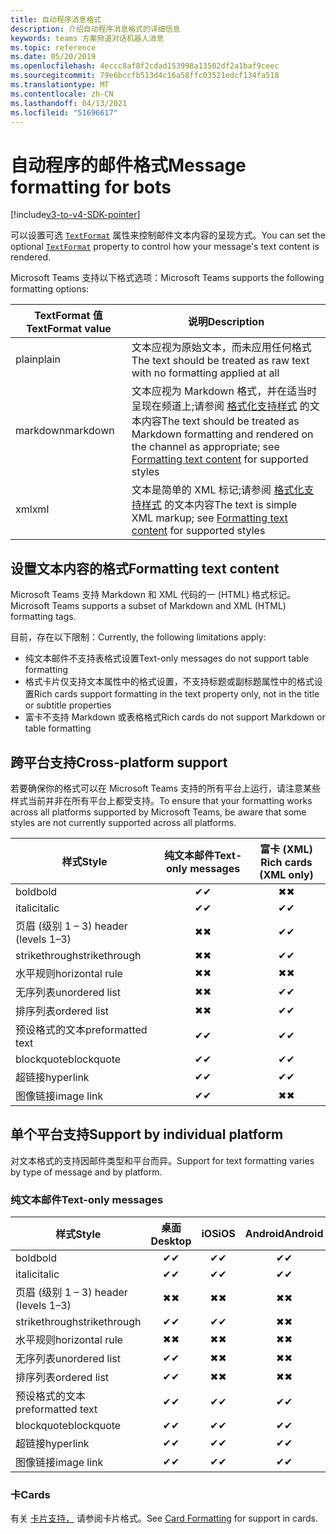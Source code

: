 ```yaml
---
title: 自动程序消息格式
description: 介绍自动程序消息格式的详细信息
keywords: teams 方案频道对话机器人消息
ms.topic: reference
ms.date: 05/20/2019
ms.openlocfilehash: 4eccc8af8f2cdad153998a13502df2a1baf9ceec
ms.sourcegitcommit: 79e6bccfb513d4c16a58ffc03521edcf134fa518
ms.translationtype: MT
ms.contentlocale: zh-CN
ms.lasthandoff: 04/13/2021
ms.locfileid: "51696617"
---
```

# <a name="message-formatting-for-bots"></a><span data-ttu-id="02f43-104">自动程序的邮件格式</span><span class="sxs-lookup"><span data-stu-id="02f43-104">Message formatting for bots</span></span>

[!include[v3-to-v4-SDK-pointer](~/includes/v3-to-v4-pointer-bots.md)]

<span data-ttu-id="02f43-105">可以设置可选 [`TextFormat`](/bot-framework/dotnet/bot-builder-dotnet-create-messages#customizing-a-message) 属性来控制邮件文本内容的呈现方式。</span><span class="sxs-lookup"><span data-stu-id="02f43-105">You can set the optional [`TextFormat`](/bot-framework/dotnet/bot-builder-dotnet-create-messages#customizing-a-message) property to control how your message's text content is rendered.</span></span>

<span data-ttu-id="02f43-106">Microsoft Teams 支持以下格式选项：</span><span class="sxs-lookup"><span data-stu-id="02f43-106">Microsoft Teams supports the following formatting options:</span></span>

| <span data-ttu-id="02f43-107">TextFormat 值</span><span class="sxs-lookup"><span data-stu-id="02f43-107">TextFormat value</span></span> | <span data-ttu-id="02f43-108">说明</span><span class="sxs-lookup"><span data-stu-id="02f43-108">Description</span></span> |
| --- | --- |
| <span data-ttu-id="02f43-109">plain</span><span class="sxs-lookup"><span data-stu-id="02f43-109">plain</span></span> | <span data-ttu-id="02f43-110">文本应视为原始文本，而未应用任何格式</span><span class="sxs-lookup"><span data-stu-id="02f43-110">The text should be treated as raw text with no formatting applied at all</span></span> |
| <span data-ttu-id="02f43-111">markdown</span><span class="sxs-lookup"><span data-stu-id="02f43-111">markdown</span></span> | <span data-ttu-id="02f43-112">文本应视为 Markdown 格式，并在适当时呈现在频道上;请参阅 [格式化支持样式](#formatting-text-content) 的文本内容</span><span class="sxs-lookup"><span data-stu-id="02f43-112">The text should be treated as Markdown formatting and rendered on the channel as appropriate; see [Formatting text content](#formatting-text-content) for supported styles</span></span> |
| <span data-ttu-id="02f43-113">xml</span><span class="sxs-lookup"><span data-stu-id="02f43-113">xml</span></span> | <span data-ttu-id="02f43-114">文本是简单的 XML 标记;请参阅 [格式化支持样式](#formatting-text-content) 的文本内容</span><span class="sxs-lookup"><span data-stu-id="02f43-114">The text is simple XML markup; see [Formatting text content](#formatting-text-content) for supported styles</span></span> |

## <a name="formatting-text-content"></a><span data-ttu-id="02f43-115">设置文本内容的格式</span><span class="sxs-lookup"><span data-stu-id="02f43-115">Formatting text content</span></span>

<span data-ttu-id="02f43-116">Microsoft Teams 支持 Markdown 和 XML 代码的一 (HTML) 格式标记。</span><span class="sxs-lookup"><span data-stu-id="02f43-116">Microsoft Teams supports a subset of Markdown and XML (HTML) formatting tags.</span></span>

<span data-ttu-id="02f43-117">目前，存在以下限制：</span><span class="sxs-lookup"><span data-stu-id="02f43-117">Currently, the following limitations apply:</span></span>

* <span data-ttu-id="02f43-118">纯文本邮件不支持表格式设置</span><span class="sxs-lookup"><span data-stu-id="02f43-118">Text-only messages do not support table formatting</span></span>
* <span data-ttu-id="02f43-119">格式卡片仅支持文本属性中的格式设置，不支持标题或副标题属性中的格式设置</span><span class="sxs-lookup"><span data-stu-id="02f43-119">Rich cards support formatting in the text property only, not in the title or subtitle properties</span></span>
* <span data-ttu-id="02f43-120">富卡不支持 Markdown 或表格格式</span><span class="sxs-lookup"><span data-stu-id="02f43-120">Rich cards do not support Markdown or table formatting</span></span>

## <a name="cross-platform-support"></a><span data-ttu-id="02f43-121">跨平台支持</span><span class="sxs-lookup"><span data-stu-id="02f43-121">Cross-platform support</span></span>

<span data-ttu-id="02f43-122">若要确保你的格式可以在 Microsoft Teams 支持的所有平台上运行，请注意某些样式当前并非在所有平台上都受支持。</span><span class="sxs-lookup"><span data-stu-id="02f43-122">To ensure that your formatting works across all platforms supported by Microsoft Teams, be aware that some styles are not currently supported across all platforms.</span></span>

| <span data-ttu-id="02f43-123">样式</span><span class="sxs-lookup"><span data-stu-id="02f43-123">Style</span></span>                     | <span data-ttu-id="02f43-124">纯文本邮件</span><span class="sxs-lookup"><span data-stu-id="02f43-124">Text-only messages</span></span> | <span data-ttu-id="02f43-125">富卡 (XML) </span><span class="sxs-lookup"><span data-stu-id="02f43-125">Rich cards (XML only)</span></span> |
| ---                       | :---: | :---: |
| <span data-ttu-id="02f43-126">bold</span><span class="sxs-lookup"><span data-stu-id="02f43-126">bold</span></span>                      | <span data-ttu-id="02f43-127">✔</span><span class="sxs-lookup"><span data-stu-id="02f43-127">✔</span></span> | <span data-ttu-id="02f43-128">✖</span><span class="sxs-lookup"><span data-stu-id="02f43-128">✖</span></span> |
| <span data-ttu-id="02f43-129">italic</span><span class="sxs-lookup"><span data-stu-id="02f43-129">italic</span></span>                    | <span data-ttu-id="02f43-130">✔</span><span class="sxs-lookup"><span data-stu-id="02f43-130">✔</span></span> | <span data-ttu-id="02f43-131">✔</span><span class="sxs-lookup"><span data-stu-id="02f43-131">✔</span></span> |
| <span data-ttu-id="02f43-132">页眉 (级别 1 &ndash; 3) </span><span class="sxs-lookup"><span data-stu-id="02f43-132">header (levels 1&ndash;3)</span></span> | <span data-ttu-id="02f43-133">✖</span><span class="sxs-lookup"><span data-stu-id="02f43-133">✖</span></span> | <span data-ttu-id="02f43-134">✔</span><span class="sxs-lookup"><span data-stu-id="02f43-134">✔</span></span> |
| <span data-ttu-id="02f43-135">strikethrough</span><span class="sxs-lookup"><span data-stu-id="02f43-135">strikethrough</span></span>             | <span data-ttu-id="02f43-136">✖</span><span class="sxs-lookup"><span data-stu-id="02f43-136">✖</span></span> | <span data-ttu-id="02f43-137">✔</span><span class="sxs-lookup"><span data-stu-id="02f43-137">✔</span></span> |
| <span data-ttu-id="02f43-138">水平规则</span><span class="sxs-lookup"><span data-stu-id="02f43-138">horizontal rule</span></span>           | <span data-ttu-id="02f43-139">✖</span><span class="sxs-lookup"><span data-stu-id="02f43-139">✖</span></span> | <span data-ttu-id="02f43-140">✖</span><span class="sxs-lookup"><span data-stu-id="02f43-140">✖</span></span> |
| <span data-ttu-id="02f43-141">无序列表</span><span class="sxs-lookup"><span data-stu-id="02f43-141">unordered list</span></span>            | <span data-ttu-id="02f43-142">✖</span><span class="sxs-lookup"><span data-stu-id="02f43-142">✖</span></span> | <span data-ttu-id="02f43-143">✔</span><span class="sxs-lookup"><span data-stu-id="02f43-143">✔</span></span> |
| <span data-ttu-id="02f43-144">排序列表</span><span class="sxs-lookup"><span data-stu-id="02f43-144">ordered list</span></span>              | <span data-ttu-id="02f43-145">✖</span><span class="sxs-lookup"><span data-stu-id="02f43-145">✖</span></span> | <span data-ttu-id="02f43-146">✔</span><span class="sxs-lookup"><span data-stu-id="02f43-146">✔</span></span> |
| <span data-ttu-id="02f43-147">预设格式的文本</span><span class="sxs-lookup"><span data-stu-id="02f43-147">preformatted text</span></span>         | <span data-ttu-id="02f43-148">✔</span><span class="sxs-lookup"><span data-stu-id="02f43-148">✔</span></span> | <span data-ttu-id="02f43-149">✔</span><span class="sxs-lookup"><span data-stu-id="02f43-149">✔</span></span> |
| <span data-ttu-id="02f43-150">blockquote</span><span class="sxs-lookup"><span data-stu-id="02f43-150">blockquote</span></span>                | <span data-ttu-id="02f43-151">✔</span><span class="sxs-lookup"><span data-stu-id="02f43-151">✔</span></span> | <span data-ttu-id="02f43-152">✔</span><span class="sxs-lookup"><span data-stu-id="02f43-152">✔</span></span> |
| <span data-ttu-id="02f43-153">超链接</span><span class="sxs-lookup"><span data-stu-id="02f43-153">hyperlink</span></span>                 | <span data-ttu-id="02f43-154">✔</span><span class="sxs-lookup"><span data-stu-id="02f43-154">✔</span></span> | <span data-ttu-id="02f43-155">✔</span><span class="sxs-lookup"><span data-stu-id="02f43-155">✔</span></span> |
| <span data-ttu-id="02f43-156">图像链接</span><span class="sxs-lookup"><span data-stu-id="02f43-156">image link</span></span>                | <span data-ttu-id="02f43-157">✔</span><span class="sxs-lookup"><span data-stu-id="02f43-157">✔</span></span> | <span data-ttu-id="02f43-158">✖</span><span class="sxs-lookup"><span data-stu-id="02f43-158">✖</span></span> |

## <a name="support-by-individual-platform"></a><span data-ttu-id="02f43-159">单个平台支持</span><span class="sxs-lookup"><span data-stu-id="02f43-159">Support by individual platform</span></span>

<span data-ttu-id="02f43-160">对文本格式的支持因邮件类型和平台而异。</span><span class="sxs-lookup"><span data-stu-id="02f43-160">Support for text formatting varies by type of message and by platform.</span></span>

### <a name="text-only-messages"></a><span data-ttu-id="02f43-161">纯文本邮件</span><span class="sxs-lookup"><span data-stu-id="02f43-161">Text-only messages</span></span>

| <span data-ttu-id="02f43-162">样式</span><span class="sxs-lookup"><span data-stu-id="02f43-162">Style</span></span>                     | <span data-ttu-id="02f43-163">桌面</span><span class="sxs-lookup"><span data-stu-id="02f43-163">Desktop</span></span> | <span data-ttu-id="02f43-164">iOS</span><span class="sxs-lookup"><span data-stu-id="02f43-164">iOS</span></span> | <span data-ttu-id="02f43-165">Android</span><span class="sxs-lookup"><span data-stu-id="02f43-165">Android</span></span> |
| ---                       | :---: | :---: | :---: |
| <span data-ttu-id="02f43-166">bold</span><span class="sxs-lookup"><span data-stu-id="02f43-166">bold</span></span>                      | <span data-ttu-id="02f43-167">✔</span><span class="sxs-lookup"><span data-stu-id="02f43-167">✔</span></span> | <span data-ttu-id="02f43-168">✔</span><span class="sxs-lookup"><span data-stu-id="02f43-168">✔</span></span> | <span data-ttu-id="02f43-169">✔</span><span class="sxs-lookup"><span data-stu-id="02f43-169">✔</span></span> |
| <span data-ttu-id="02f43-170">italic</span><span class="sxs-lookup"><span data-stu-id="02f43-170">italic</span></span>                    | <span data-ttu-id="02f43-171">✔</span><span class="sxs-lookup"><span data-stu-id="02f43-171">✔</span></span> | <span data-ttu-id="02f43-172">✔</span><span class="sxs-lookup"><span data-stu-id="02f43-172">✔</span></span> | <span data-ttu-id="02f43-173">✔</span><span class="sxs-lookup"><span data-stu-id="02f43-173">✔</span></span> |
| <span data-ttu-id="02f43-174">页眉 (级别 1 &ndash; 3) </span><span class="sxs-lookup"><span data-stu-id="02f43-174">header (levels 1&ndash;3)</span></span> | <span data-ttu-id="02f43-175">✖</span><span class="sxs-lookup"><span data-stu-id="02f43-175">✖</span></span> | <span data-ttu-id="02f43-176">✖</span><span class="sxs-lookup"><span data-stu-id="02f43-176">✖</span></span> | <span data-ttu-id="02f43-177">✖</span><span class="sxs-lookup"><span data-stu-id="02f43-177">✖</span></span> |
| <span data-ttu-id="02f43-178">strikethrough</span><span class="sxs-lookup"><span data-stu-id="02f43-178">strikethrough</span></span>             | <span data-ttu-id="02f43-179">✔</span><span class="sxs-lookup"><span data-stu-id="02f43-179">✔</span></span> | <span data-ttu-id="02f43-180">✔</span><span class="sxs-lookup"><span data-stu-id="02f43-180">✔</span></span> | <span data-ttu-id="02f43-181">✖</span><span class="sxs-lookup"><span data-stu-id="02f43-181">✖</span></span> |
| <span data-ttu-id="02f43-182">水平规则</span><span class="sxs-lookup"><span data-stu-id="02f43-182">horizontal rule</span></span>           | <span data-ttu-id="02f43-183">✖</span><span class="sxs-lookup"><span data-stu-id="02f43-183">✖</span></span> | <span data-ttu-id="02f43-184">✖</span><span class="sxs-lookup"><span data-stu-id="02f43-184">✖</span></span> | <span data-ttu-id="02f43-185">✖</span><span class="sxs-lookup"><span data-stu-id="02f43-185">✖</span></span> |
| <span data-ttu-id="02f43-186">无序列表</span><span class="sxs-lookup"><span data-stu-id="02f43-186">unordered list</span></span>            | <span data-ttu-id="02f43-187">✔</span><span class="sxs-lookup"><span data-stu-id="02f43-187">✔</span></span> | <span data-ttu-id="02f43-188">✖</span><span class="sxs-lookup"><span data-stu-id="02f43-188">✖</span></span> | <span data-ttu-id="02f43-189">✖</span><span class="sxs-lookup"><span data-stu-id="02f43-189">✖</span></span> |
| <span data-ttu-id="02f43-190">排序列表</span><span class="sxs-lookup"><span data-stu-id="02f43-190">ordered list</span></span>              | <span data-ttu-id="02f43-191">✔</span><span class="sxs-lookup"><span data-stu-id="02f43-191">✔</span></span> | <span data-ttu-id="02f43-192">✖</span><span class="sxs-lookup"><span data-stu-id="02f43-192">✖</span></span> | <span data-ttu-id="02f43-193">✖</span><span class="sxs-lookup"><span data-stu-id="02f43-193">✖</span></span> |
| <span data-ttu-id="02f43-194">预设格式的文本</span><span class="sxs-lookup"><span data-stu-id="02f43-194">preformatted text</span></span>         | <span data-ttu-id="02f43-195">✔</span><span class="sxs-lookup"><span data-stu-id="02f43-195">✔</span></span> | <span data-ttu-id="02f43-196">✔</span><span class="sxs-lookup"><span data-stu-id="02f43-196">✔</span></span> | <span data-ttu-id="02f43-197">✔</span><span class="sxs-lookup"><span data-stu-id="02f43-197">✔</span></span> |
| <span data-ttu-id="02f43-198">blockquote</span><span class="sxs-lookup"><span data-stu-id="02f43-198">blockquote</span></span>                | <span data-ttu-id="02f43-199">✔</span><span class="sxs-lookup"><span data-stu-id="02f43-199">✔</span></span> | <span data-ttu-id="02f43-200">✔</span><span class="sxs-lookup"><span data-stu-id="02f43-200">✔</span></span> | <span data-ttu-id="02f43-201">✔</span><span class="sxs-lookup"><span data-stu-id="02f43-201">✔</span></span> |
| <span data-ttu-id="02f43-202">超链接</span><span class="sxs-lookup"><span data-stu-id="02f43-202">hyperlink</span></span>                 | <span data-ttu-id="02f43-203">✔</span><span class="sxs-lookup"><span data-stu-id="02f43-203">✔</span></span> | <span data-ttu-id="02f43-204">✔</span><span class="sxs-lookup"><span data-stu-id="02f43-204">✔</span></span> | <span data-ttu-id="02f43-205">✔</span><span class="sxs-lookup"><span data-stu-id="02f43-205">✔</span></span> |
| <span data-ttu-id="02f43-206">图像链接</span><span class="sxs-lookup"><span data-stu-id="02f43-206">image link</span></span>                | <span data-ttu-id="02f43-207">✔</span><span class="sxs-lookup"><span data-stu-id="02f43-207">✔</span></span> | <span data-ttu-id="02f43-208">✔</span><span class="sxs-lookup"><span data-stu-id="02f43-208">✔</span></span> | <span data-ttu-id="02f43-209">✔</span><span class="sxs-lookup"><span data-stu-id="02f43-209">✔</span></span> |

### <a name="cards"></a><span data-ttu-id="02f43-210">卡</span><span class="sxs-lookup"><span data-stu-id="02f43-210">Cards</span></span>

<span data-ttu-id="02f43-211">有关 [卡片支持，](~/task-modules-and-cards/cards/cards-format.md) 请参阅卡片格式。</span><span class="sxs-lookup"><span data-stu-id="02f43-211">See [Card Formatting](~/task-modules-and-cards/cards/cards-format.md) for support in cards.</span></span>
